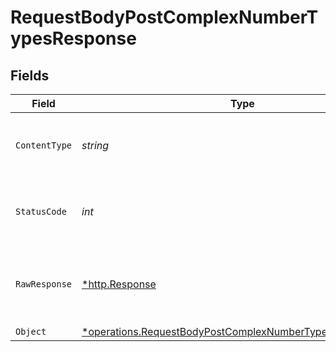 # RequestBodyPostComplexNumberTypesResponse


## Fields

| Field                                                                                                                                        | Type                                                                                                                                         | Required                                                                                                                                     | Description                                                                                                                                  |
| -------------------------------------------------------------------------------------------------------------------------------------------- | -------------------------------------------------------------------------------------------------------------------------------------------- | -------------------------------------------------------------------------------------------------------------------------------------------- | -------------------------------------------------------------------------------------------------------------------------------------------- |
| `ContentType`                                                                                                                                | *string*                                                                                                                                     | :heavy_check_mark:                                                                                                                           | HTTP response content type for this operation                                                                                                |
| `StatusCode`                                                                                                                                 | *int*                                                                                                                                        | :heavy_check_mark:                                                                                                                           | HTTP response status code for this operation                                                                                                 |
| `RawResponse`                                                                                                                                | [*http.Response](https://pkg.go.dev/net/http#Response)                                                                                       | :heavy_minus_sign:                                                                                                                           | Raw HTTP response; suitable for custom response parsing                                                                                      |
| `Object`                                                                                                                                     | [*operations.RequestBodyPostComplexNumberTypesResponseBody](../../../pkg/models/operations/requestbodypostcomplexnumbertypesresponsebody.md) | :heavy_minus_sign:                                                                                                                           | OK                                                                                                                                           |